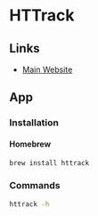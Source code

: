 # HTTrack

<!--
https://github.com/hartator/wayback-machine-downloader
-->

## Links

- [Main Website](https://httrack.com)

## App

### Installation

#### Homebrew

```sh
brew install httrack
```

### Commands

```sh
httrack -h
```
